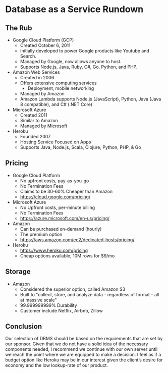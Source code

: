 Database as a Service Rundown
==============================

## The Rub 
* Google Cloud Platform (GCP) 
	* Created October 6, 2011
	* Initially developed to power Google products like Youtube and 
Search.
	* Managed by Google, now allows anyone to host.
	* Supports Node.js, Java, Ruby, C#, Go, Python, and PHP.
* Amazon Web Services
	* Created in 2006
	* Offers extensive computing services
		* Deployment, mobile networking
	* Managed by Amazon
	* Amazon Lambda supports Node.js (JavaScript), Python, Java (Java 8 compatible), and C# (.NET Core)
* Microsoft Azure
	* Created 2011
	* Similar to Amazon
	* Managed by Microsoft
* Heroku
	* Founded 2007
	* Hosting Service Focused on Apps
	* Supports Java, Node.js, Scala, Clojure, Python, PHP, & Go
	

## Pricing
* Google Cloud Platform
	* No upfront costs, pay-as-you-go
	* No Termination Fees
	* Claims to be 30-60% Cheaper than Amazon
	* https://cloud.google.com/pricing/
* Microsoft Azure 
	* No Upfront costs, per-minute billing
	* No Termination Fees
	* https://azure.microsoft.com/en-us/pricing/
* Amazon
	* Can be purchased on-demand (hourly)
	* The premium option
	* https://aws.amazon.com/ec2/dedicated-hosts/pricing/
* Heroku
	* https://www.heroku.com/pricing
	* Cheap options available, 10M rows for $9/mo

## Storage
* Amazon
	* Considered the superior option, called Amazon S3
	* Built to "collect, store, and analyze data - regardless of format – all at massive scale"
	* 99.999999999% Durability
	* Customer include Netflix, Airbnb, Zillow

## Conclusion

Our selection of DBMS should be based on the requirements that are set by our sponsor. Given that we do not have a solid idea of the necessary components needed, I recommend we continue with our own server until we reach the point where we are equipped to make a decision. I feel as if a budget option like Heroku may be in our interest given the client’s desire for economy and the low lookup-rate of our product. 
